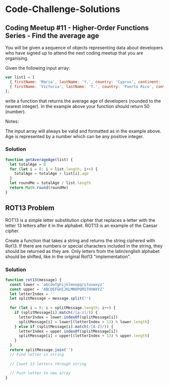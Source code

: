 # Code-Challenge-Solutions

## Coding Meetup #11 - Higher-Order Functions Series - Find the average age
You will be given a sequence of objects representing data about developers who have signed up to attend the next coding meetup that you are organising.

Given the following input array:
``` js
var list1 = [
  { firstName: 'Maria', lastName: 'Y.', country: 'Cyprus', continent: 'Europe', age: 30, language: 'Java' },
  { firstName: 'Victoria', lastName: 'T.', country: 'Puerto Rico', continent: 'Americas', age: 70, language: 'Python' },
];
```
write a function that returns the average age of developers (rounded to the nearest integer). In the example above your function should return 50 (number).

Notes:

The input array will always be valid and formatted as in the example above.
Age is represented by a number which can be any positive integer.

### Solution
```js
function getAverageAge(list) {
  let totalAge = 0
  for (let i = 0; i < list.length; i++) {
    totalAge = totalAge + list[i].age
  }
  let roundMe = totalAge / list.length
  return Math.round(roundMe)
}
```
## ROT13 Problem
ROT13 is a simple letter substitution cipher that replaces a letter with the letter 13 letters after it in the alphabet. ROT13 is an example of the Caesar cipher.

Create a function that takes a string and returns the string ciphered with Rot13. If there are numbers or special characters included in the string, they should be returned as they are. Only letters from the latin/english alphabet should be shifted, like in the original Rot13 "implementation".

### Solution
```js 
function rot13(message) {
  const lower = 'abcdefghijklmnopqrstuvwxyz'
  const upper = 'ABCDEFGHIJKLMNOPQRSTUVWXYZ'
  let letterIndex = ''
  let splitMessage = message.split('')
  
  for (let i = 0; i < splitMessage.length; i++) {
    if (splitMessage[i].match(/[a-z]/)) {
      letterIndex = lower.indexOf(splitMessage[i])
      splitMessage[i] = lower[(letterIndex + 13) % lower.length]
    } else if (splitMessage[i].match(/[A-Z]/)) {
      letterIndex = upper.indexOf(splitMessage[i])
      splitMessage[i] = upper[(letterIndex + 13) % upper.length]
    }
  }
  return splitMessage.join('')
  // Find letter in string
  
  // Count 13 letters through string
  
  // Push letter to new array
}
```